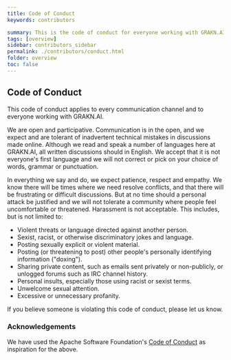 ```yaml
---
title: Code of Conduct
keywords: contributors

summary: This is the code of conduct for everyone working with GRAKN.AI
tags: [overview]
sidebar: contributors_sidebar
permalink: ./contributors/conduct.html
folder: overview
toc: false
---
```


## Code of Conduct

This code of conduct applies to every communication channel and to everyone working with GRAKN.AI.

We are open and participative. Communication is in the open, and we expect and are tolerant of inadvertent technical mistakes in discussions made online. Although we read and speak a number of languages here at GRAKN.AI, all written discussions should in English. We accept that it is not everyone's first language and we will not correct or pick on your choice of words, grammar or punctuation.

In everything we say and do, we expect patience, respect and empathy. We know there will be times where we need resolve conflicts, and that there will be frustrating or difficult discussions. But at no time should a personal attack be justified and we will not tolerate a community where people feel uncomfortable or threatened. Harassment is not acceptable. This includes, but is not limited to:

* Violent threats or language directed against another person.
* Sexist, racist, or otherwise discriminatory jokes and language.
* Posting sexually explicit or violent material.
* Posting (or threatening to post) other people's personally identifying information ("doxing").
* Sharing private content, such as emails sent privately or non-publicly, or unlogged forums such as IRC channel history.
* Personal insults, especially those using racist or sexist terms.
* Unwelcome sexual attention.
* Excessive or unnecessary profanity.

If you believe someone is violating this code of conduct, please let us know.

### Acknowledgements
We have used the Apache Software Foundation's [Code of Conduct](http://www.apache.org/foundation/policies/conduct.html) as inspiration for the above.





